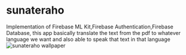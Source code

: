 # sunateraho
Implementation of Firebase ML Kit,Firebase Authentication,Firebase Database, this app basically translate the text from the pdf to whatever language we want and also able to speak that text in that language
![sunateraho wallpaper](https://user-images.githubusercontent.com/95094902/157310994-ab1185a1-964f-4350-9a6e-52bd3b99c7bc.jpg)
